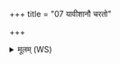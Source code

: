 +++
title = "07 यावीशानौ चरतो"

+++
<details><summary>मूलम् (WS)</summary>

यावीशानौ चरतो द्विपदोऽस्य चतुष्पदः।  
या उग्रौ क्षिप्रधन्वानौ ताभ्यां रुद्राभ्यां हविषा विधेमान्यत्रास्मदघविषा व्येतु ।८॥  
पुनश्चक्षुः पुनः प्राणं पुनरायुर्धेहि नो जातवेदः ।  
रुद्र जलासभेषज विद्वांसस्त एना हविषा विधेमान्यत्रास्मादघविषा व्येतु ॥ ९ ॥
</details>